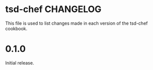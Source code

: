 # tsd-chef CHANGELOG

This file is used to list changes made in each version of the tsd-chef cookbook.

# 0.1.0

Initial release.
